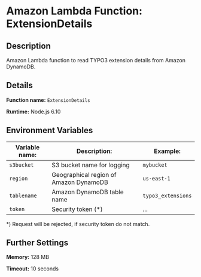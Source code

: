 # Amazon Lambda Function: ExtensionDetails

## Description

Amazon Lambda function to read TYPO3 extension details from Amazon DynamoDB.


## Details

**Function name:** ``ExtensionDetails``

**Runtime:** Node.js 6.10


## Environment Variables

| Variable name: | Description:                           | Example:             |
| -------------- | -------------------------------------- | -------------------- |
| ``s3bucket``   | S3 bucket name for logging             | ``mybucket``         |
| ``region``     | Geographical region of Amazon DynamoDB | ``us-east-1``        |
| ``tablename``  | Amazon DynamoDB table name             | ``typo3_extensions`` |
| ``token``      | Security token (*)                     | ...                  |

\*) Request will be rejected, if security token do not match.


## Further Settings

**Memory:** 128 MB

**Timeout:** 10 seconds
